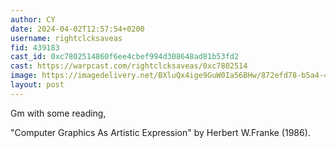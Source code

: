 ```yaml
---
author: CY
date: 2024-04-02T12:57:54+0200
username: rightclcksaveas
fid: 439183
cast_id: 0xc7802514860f6ee4cbef994d308648ad81b53fd2
cast: https://warpcast.com/rightclcksaveas/0xc7802514
image: https://imagedelivery.net/BXluQx4ige9GuW0Ia56BHw/872efd78-b5a4-4bb4-1637-7e3297fba300/original
layout: post
---
```

Gm with some reading,   
  
"Computer Graphics As Artistic Expression" by Herbert W.Franke (1986).  

<img src='https://imagedelivery.net/BXluQx4ige9GuW0Ia56BHw/872efd78-b5a4-4bb4-1637-7e3297fba300/original' alt='' referrerpolicy='no-referrer'/>
<img src='https://imagedelivery.net/BXluQx4ige9GuW0Ia56BHw/dd067c41-ff29-4d43-1c67-78022f6cc000/original' alt='' referrerpolicy='no-referrer'/>